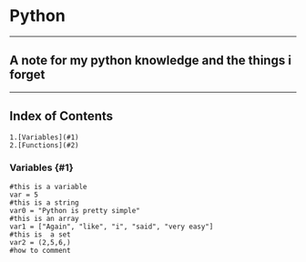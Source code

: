 # Python
________________________________________________________
## A note for my python knowledge and the things i forget
________________________________________________________

## Index of Contents
	1.[Variables](#1)
	2.[Functions](#2)

### Variables {#1}

```
#this is a variable
var = 5
#this is a string
var0 = "Python is pretty simple"
#this is an array
var1 = ["Again", "like", "i", "said", "very easy"]
#this is  a set
var2 = (2,5,6,) 
#how to comment

```

